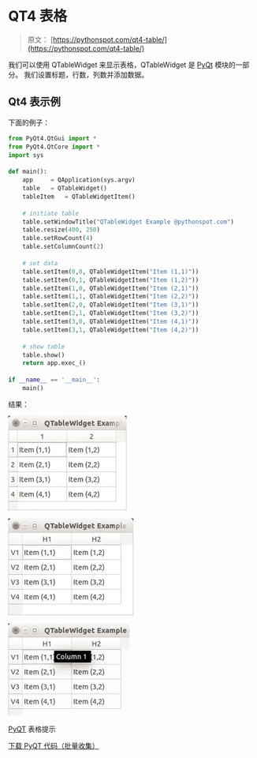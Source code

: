 # QT4 表格

> 原文： [https://pythonspot.com/qt4-table/](https://pythonspot.com/qt4-table/)

我们可以使用 QTableWidget 来显示表格，QTableWidget 是 [PyQt](https://pythonspot.com/pyqt4/) 模块的一部分。 我们设置标题，行数，列数并添加数据。

## Qt4 表示例

下面的例子：

```py
from PyQt4.QtGui import *
from PyQt4.QtCore import *
import sys

def main():
    app 	= QApplication(sys.argv)
    table 	= QTableWidget()
    tableItem 	= QTableWidgetItem()

    # initiate table
    table.setWindowTitle("QTableWidget Example @pythonspot.com")
    table.resize(400, 250)
    table.setRowCount(4)
    table.setColumnCount(2)

    # set data
    table.setItem(0,0, QTableWidgetItem("Item (1,1)"))
    table.setItem(0,1, QTableWidgetItem("Item (1,2)"))
    table.setItem(1,0, QTableWidgetItem("Item (2,1)"))
    table.setItem(1,1, QTableWidgetItem("Item (2,2)"))
    table.setItem(2,0, QTableWidgetItem("Item (3,1)"))
    table.setItem(2,1, QTableWidgetItem("Item (3,2)"))
    table.setItem(3,0, QTableWidgetItem("Item (4,1)"))
    table.setItem(3,1, QTableWidgetItem("Item (4,2)"))

    # show table
    table.show()
    return app.exec_()

if __name__ == '__main__':
    main()

```

结果：

![PyQT Table](img/185c656e13f47debbad67f5133a4215d.jpg)

![PyQT Table ](img/a60b759f387958b2b4c7046ecd6f4b87.jpg) 

![PyQT Table tooltips](img/f1f56d1db3e8574fad782a6392cbb56c.jpg) 

[PyQT](https://pythonspot.com/pyqt4/) 表格提示

[下载 PyQT 代码（批量收集）](https://pythonspot.com/python-qt-examples/)